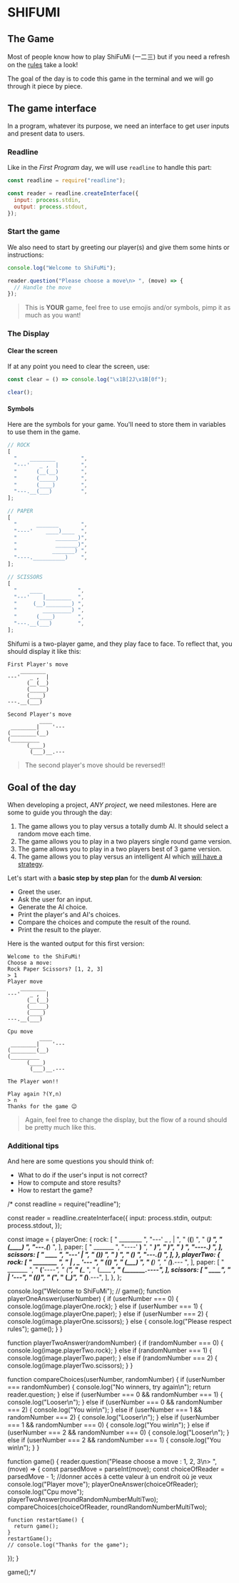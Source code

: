 # SHIFUMI

## The Game

Most of people know how to play ShiFuMi (一二三) but if you need a refresh on the [rules](https://en.wikipedia.org/wiki/Rock_paper_scissors) take a look!

The goal of the day is to code this game in the terminal and we will go through it piece by piece.

## The game interface

In a program, whatever its purpose, we need an interface to get user inputs and present data to users.

### Readline

Like in the _First Program_ day, we will use `readline` to handle this part:

```js
const readline = require("readline");

const reader = readline.createInterface({
  input: process.stdin,
  output: process.stdout,
});
```

### Start the game

We also need to start by greeting our player(s) and give them some hints or instructions:

```js
console.log("Welcome to ShiFuMi");

reader.question("Please choose a move\n> ", (move) => {
  // Handle the move
});
```

> This is **YOUR** game, feel free to use emojis and/or symbols, pimp it as much as you want!

### The Display

#### Clear the screen

If at any point you need to clear the screen, use:

```js
const clear = () => console.log("\x1B[2J\x1B[0f");

clear();
```

#### Symbols

Here are the symbols for your game.
You'll need to store them in variables to use them in the game.

```js
// ROCK
[
  "    ________        ",
  "---'   _ ,  |       ",
  "      (__(__)       ",
  "      (_____)       ",
  "      (____)        ",
  "---.__(___)         ",
];

// PAPER
[
  "      _______       ",
  "----'    ____)____  ",
  "            _______)",
  "            _______)",
  "           _______) ",
  "----.__________)    ",
];

// SCISSORS
[
  "    ____           ",
  "---'    |________  ",
  "     (__)________) ",
  "        _________) ",
  "      (____)       ",
  "---.__(___)        ",
];
```

Shifumi is a two-player game, and they play face to face. To reflect that, you should display it like this:

```shell
First Player's move
    ________
---'   _ ,  |
      (__(__)
      (_____)
      (____)
---.__(___)

Second Player's move
          ____
 ________|    '---
(________(__)
(_________
      (____)
       (___)__.---
```

> The second player's move should be reversed!!

## Goal of the day

When developing a project, _ANY project_, we need milestones. Here are some to guide you through the day:

1. The game allows you to play versus a totally dumb AI. It should select a random move each time.
2. The game allows you to play in a two players single round game version.
3. The game allows you to play in a two players best of 3 game version.
4. The game allows you to play versus an intelligent AI which [will have a strategy](https://arstechnica.com/science/2014/05/win-at-rock-paper-scissors-by-knowing-thy-opponent/#:~:text=Therefore%2C%20this%20is%20the%20best,thing%20that%20you%20just%20played.).

Let's start with a **basic step by step plan** for the **dumb AI version**:

- Greet the user.
- Ask the user for an input.
- Generate the AI choice.
- Print the player's and AI's choices.
- Compare the choices and compute the result of the round.
- Print the result to the player.

Here is the wanted output for this first version:

```shell
Welcome to the ShiFuMi!
Choose a move:
Rock Paper Scissors? [1, 2, 3]
> 1
Player move
    ________
---'   _ ,  |
      (__(__)
      (_____)
      (____)
---.__(___)

Cpu move
          ____
 ________|    '---
(________(__)
(_________
      (____)
       (___)__.---

The Player won!!

Play again ?(Y,n)
> n
Thanks for the game 😉
```

> Again, feel free to change the display, but the flow of a round should be pretty much like this.

### Additional tips

And here are some questions you should think of:

- What to do if the user's input is not correct?
- How to compute and store results?
- How to restart the game?

/\* const readline = require("readline");

const reader = readline.createInterface({
input: process.stdin,
output: process.stdout,
});

const image = {
playerOne: {
rock: [
" ________ ",
"---' _ , | ",
" (__(__) ",
" (_____) ",
" (____) ",
"---.__(___) ",
],
paper: [
" _______ ",
"----' ____)____ ",
" _______)",
" _______)",
" _______) ",
"----.__________) ",
],
scissors: [
" ____ ",
"---' |________ ",
" (__)________) ",
" _________) ",
" (____) ",
"---.__(___) ",
],
},
playerTwo: {
rock: [
" ________ ",
" | , _ '--- ",
" (__(__) ",
" (_____) ",
" (____) ",
" (___)__.--- ",
],
paper: [
" _______ ",
" ______(_______'----",
" (__________________",
" (__________________ ",
" (_________________",
" (_______.----",
],
scissors: [
" ____",
" ________| '---",
" (________(__)",
" (_________",
" (____)",
" (___)__.---",
],
},
};

console.log("Welcome to ShiFuMi");
// game();
function playerOneAnswer(userNumber) {
if (userNumber === 0) {
console.log(image.playerOne.rock);
} else if (userNumber === 1) {
console.log(image.playerOne.paper);
} else if (userNumber === 2) {
console.log(image.playerOne.scissors);
} else {
console.log("Please respect rules");
game();
}
}

function playerTwoAnswer(randomNumber) {
if (randomNumber === 0) {
console.log(image.playerTwo.rock);
} else if (randomNumber === 1) {
console.log(image.playerTwo.paper);
} else if (randomNumber === 2) {
console.log(image.playerTwo.scissors);
}
}

function compareChoices(userNumber, randomNumber) {
if (userNumber === randomNumber) {
console.log("No winners, try again\n");
return reader.question;
} else if (userNumber === 0 && randomNumber === 1) {
console.log("Looser\n");
} else if (userNumber === 0 && randomNumber === 2) {
console.log("You win\n");
} else if (userNumber === 1 && randomNumber === 2) {
console.log("Looser\n");
} else if (userNumber === 1 && randomNumber === 0) {
console.log("You win\n");
} else if (userNumber === 2 && randomNumber === 0) {
console.log("Looser\n");
} else if (userNumber === 2 && randomNumber === 1) {
console.log("You win\n");
}
}

function game() {
reader.question("Please choose a move : 1, 2, 3\n> ", (move) => {
const parsedMove = parseInt(move);
const choiceOfReader = parsedMove - 1; //donner accès à cette valeur à un endroit où je veux
console.log("Player move");
playerOneAnswer(choiceOfReader);
console.log("Cpu move");
playerTwoAnswer(roundRandomNumberMultiTwo);
compareChoices(choiceOfReader, roundRandomNumberMultiTwo);

    function restartGame() {
      return game();
    }
    restartGame();
    // console.log("Thanks for the game");

});
}

game();\*/

